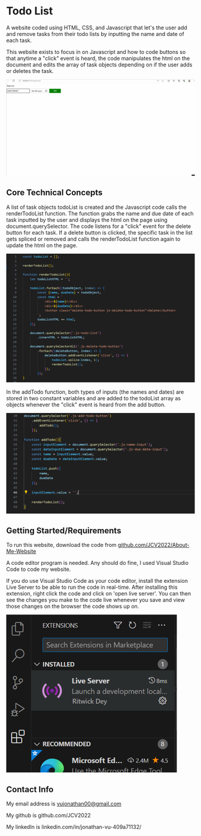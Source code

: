 # Todo List

A website coded using HTML, CSS, and Javascript that let's the user add and remove tasks from their todo lists by inputting the name and date of each task. 

This website exists to focus in on Javascript and how to code buttons so that anytime a "click" event is heard, the code manipulates the html on the document and edits the array of task objects depending on if the user adds or deletes the task.



![todo_list](images/todo_list.gif)

## Core Technical Concepts

A list of task objects todoList is created and the Javascript code calls the renderTodoList function. The function grabs the name and due date of each task inputted by the user and displays the html on the page using document.querySelector. The code listens for a "click" event for the delete button for each task. If a delete button is clicked, the specific task in the list gets spliced or removed and calls the renderTodoList function again to update the html on the page.

![](images/js1.png)

In the addTodo function, both types of inputs (the names and dates) are stored in two constant variables and are added to the todoList array as objects whenever the "click" event is heard from the add button. 

![](images/js.png)

## Getting Started/Requirements

To run this website, download the code from [github.com/JCV2022/About-Me-Website](https://github.com/JCV2022/About-Me-Website)

A code editor program is needed. Any should do fine, I used Visual Studio Code to code my website.

If you do use Visual Studio Code as your code editor, install the extension Live Server to be able to run the code in real-time. After installing this extension, right click the code and click on 'open live server'. You can then see the changes you make to the code live whenever you save and view those changes on the browser the code shows up on.

![](images/liveserver.png)

## Contact Info

My email address is vujonathan00@gmail.com

My github is github.com/JCV2022

My linkedIn is linkedin.com/in/jonathan-vu-409a71132/
